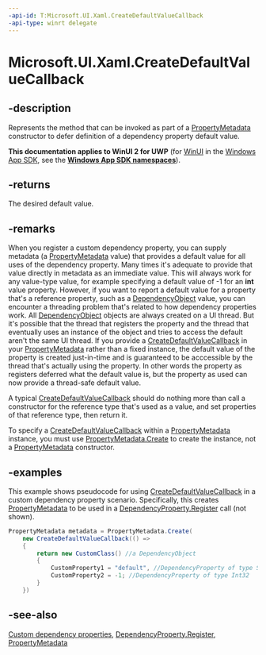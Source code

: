 ```yaml
---
-api-id: T:Microsoft.UI.Xaml.CreateDefaultValueCallback
-api-type: winrt delegate
---
```

<!-- Delegate syntax.
public delegate object CreateDefaultValueCallback()
-->
# Microsoft.UI.Xaml.CreateDefaultValueCallback

## -description
Represents the method that can be invoked as part of a [PropertyMetadata](propertymetadata.md) constructor to defer definition of a dependency property default value.

**This documentation applies to WinUI 2 for UWP** (for [WinUI](/windows/apps/winui/winui3/) in the [Windows App SDK](/windows/apps/windows-app-sdk/), see the **[Windows App SDK namespaces](/windows/windows-app-sdk/api/winrt/)**).

## -returns
The desired default value.

## -remarks
When you register a custom dependency property, you can supply metadata (a [PropertyMetadata](propertymetadata.md) value) that provides a default value for all uses of the dependency property. Many times it's adequate to provide that value directly in metadata as an immediate value. This will always work for any value-type value, for example specifying a default value of -1 for an **int** value property. However, if you want to report a default value for a property that's a reference property, such as a [DependencyObject](dependencyobject.md) value, you can encounter a threading problem that's related to how dependency properties work. All [DependencyObject](dependencyobject.md) objects are always created on a UI thread. But it's possible that the thread that registers the property and the thread that eventually uses an instance of the object and tries to access the default aren't the same UI thread. If you provide a [CreateDefaultValueCallback](propertymetadata_createdefaultvaluecallback.md) in your [PropertyMetadata](propertymetadata.md) rather than a fixed instance, the default value of the property is created just-in-time and is guaranteed to be acccessible by the thread that's actually using the property. In other words the property as registers deferred what the default value is, but the property as used can now provide a thread-safe default value.

A typical [CreateDefaultValueCallback](propertymetadata_createdefaultvaluecallback.md) should do nothing more than call a constructor for the reference type that's used as a value, and set properties of that reference type, then return it.

To specify a [CreateDefaultValueCallback](propertymetadata_createdefaultvaluecallback.md) within a [PropertyMetadata](propertymetadata.md) instance, you must use [PropertyMetadata.Create](propertymetadata_create_1554665429.md) to create the instance, not a [PropertyMetadata](propertymetadata.md) constructor.

## -examples
This example shows pseudocode for using [CreateDefaultValueCallback](propertymetadata_createdefaultvaluecallback.md) in a custom dependency property scenario. Specifically, this creates [PropertyMetadata](propertymetadata.md) to be used in a [DependencyProperty.Register](dependencyproperty_register_928563513.md) call (not shown).

```csharp
PropertyMetadata metadata = PropertyMetadata.Create(
    new CreateDefaultValueCallback(() =>
    {
        return new CustomClass() //a DependencyObject
        {
            CustomProperty1 = "default", //DependencyProperty of type String 
            CustomProperty2 = -1; //DependencyProperty of type Int32
        }
    })

```



## -see-also
[Custom dependency properties](/windows/uwp/xaml-platform/custom-dependency-properties), [DependencyProperty.Register](dependencyproperty_register_928563513.md), [PropertyMetadata](propertymetadata.md)
